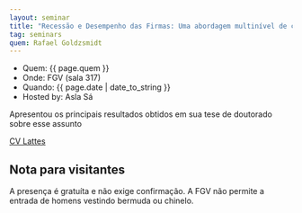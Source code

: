 ```yaml
---
layout: seminar
title: "Recessão e Desempenho das Firmas: Uma abordagem multinível de curvas de crescimento" 
tag: seminars
quem: Rafael Goldzsmidt  
---
```


- Quem:  {{ page.quem }}
- Onde:  FGV (sala 317)
- Quando: {{ page.date | date_to_string }}
- Hosted by: Asla Sá

Apresentou os principais resultados obtidos em sua tese de doutorado
sobre esse assunto

[CV Lattes](http://buscatextual.cnpq.br/buscatextual/visualizacv.do?metodo=apresentar&id=K4776207J0)

## Nota para visitantes

A presença é gratuíta e não exige confirmação. A FGV não permite a
entrada de homens vestindo bermuda ou chinelo.
